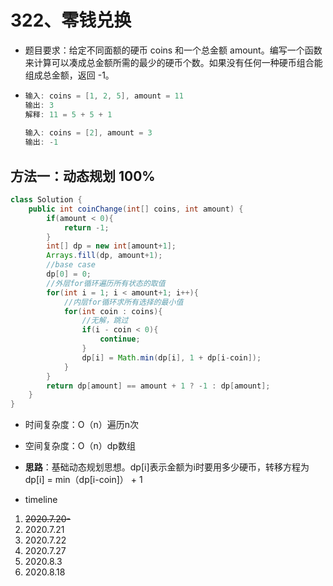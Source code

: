 # 322、零钱兑换

- 题目要求：给定不同面额的硬币 coins 和一个总金额 amount。编写一个函数来计算可以凑成总金额所需的最少的硬币个数。如果没有任何一种硬币组合能组成总金额，返回 -1。

- ```java
  输入: coins = [1, 2, 5], amount = 11
  输出: 3 
  解释: 11 = 5 + 5 + 1
      
  输入: coins = [2], amount = 3
  输出: -1
  ```



## 方法一：动态规划 100%

```java
class Solution {
    public int coinChange(int[] coins, int amount) {
        if(amount < 0){
            return -1;
        }
        int[] dp = new int[amount+1];
        Arrays.fill(dp, amount+1);
        //base case
        dp[0] = 0;
        //外层for循环遍历所有状态的取值
        for(int i = 1; i < amount+1; i++){
            //内层for循环求所有选择的最小值
            for(int coin : coins){
                //无解，跳过
                if(i - coin < 0){
                    continue;
                }
                dp[i] = Math.min(dp[i], 1 + dp[i-coin]);
            }
        }
        return dp[amount] == amount + 1 ? -1 : dp[amount];
    }
}
```

- 时间复杂度：O（n）遍历n次
- 空间复杂度：O（n）dp数组
- **思路**：基础动态规划思想。dp[i]表示金额为i时要用多少硬币，转移方程为dp[i] = min（dp[i-coin]） + 1



- timeline

1. ~~2020.7.20-~~
2. 2020.7.21
3. 2020.7.22
4. 2020.7.27
5. 2020.8.3
6. 2020.8.18